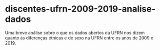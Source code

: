# discentes-ufrn-2009-2019-analise-dados
Uma breve análise sobre o que os dados abertos da UFRN nos dizem quanto às diferenças étnicas e de sexo na UFRN entre os anos de 2009 e 2019.

